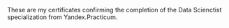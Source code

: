 These are my certificates confirming the completion of the Data Scienctist specialization from Yandex.Practicum.

